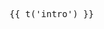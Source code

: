 <script setup>
import { useData } from 'vitepress'
import { useLang } from '@/composables/useLang'
import locale from '@/locale/components/float'

const { params } = useData()
const { t } = useLang(locale, params.value.lang)
console.log(params)
</script>

<pre>{{ t('intro') }}</pre>

<!-- @content -->

